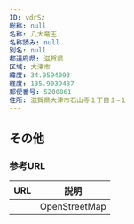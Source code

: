 ```yaml
---
ID: vdrSz
総称: null
名称: 八大竜王
名称読み: null
別名: null
都道府県: 滋賀県
区域: 大津市
緯度: 34.9594093
経度: 135.9039487
郵便番号: 5200861
住所: 滋賀県大津市石山寺１丁目１−１
---
```


## その他

### 参考URL

| URL | 説明          |
| --- | ------------- |
|     | OpenStreetMap |
